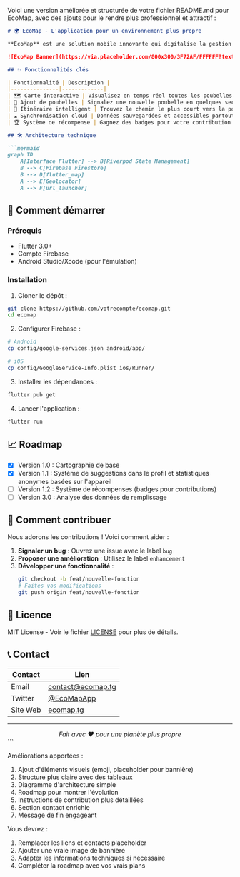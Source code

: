 Voici une version améliorée et structurée de votre fichier README.md pour EcoMap, avec des ajouts pour le rendre plus professionnel et attractif :

```markdown
# 🌍 EcoMap - L'application pour un environnement plus propre

**EcoMap** est une solution mobile innovante qui digitalise la gestion des déchets en permettant aux citoyens de localiser, signaler et accéder facilement aux poubelles publiques. Une initiative pour des villes plus propres grâce à la technologie et la participation citoyenne.

![EcoMap Banner](https://via.placeholder.com/800x300/3F72AF/FFFFFF?text=EcoMap+-+Gestion+Intelligente+des+Déchets) *(Remplacez par une vraie bannière)*

## ✨ Fonctionnalités clés

| Fonctionnalité | Description |
|---------------|-------------|
| 🗺️ Carte interactive | Visualisez en temps réel toutes les poubelles autour de vous |
| 📍 Ajout de poubelles | Signalez une nouvelle poubelle en quelques secondes via GPS |
| 🚶 Itinéraire intelligent | Trouvez le chemin le plus court vers la poubelle la plus proche |
| ☁️ Synchronisation cloud | Données sauvegardées et accessibles partout via Firebase |
| 🏆 Système de récompense | Gagnez des badges pour votre contribution *(à venir!)* |

## 🛠️ Architecture technique

```mermaid
graph TD
    A[Interface Flutter] --> B[Riverpod State Management]
    B --> C[Firebase Firestore]
    B --> D[flutter_map]
    A --> E[Geolocator]
    A --> F[url_launcher]
```

## 🚀 Comment démarrer

### Prérequis
- Flutter 3.0+
- Compte Firebase
- Android Studio/Xcode (pour l'émulation)

### Installation
1. Cloner le dépôt :
```bash
git clone https://github.com/votrecompte/ecomap.git
cd ecomap
```

2. Configurer Firebase :
```bash
# Android
cp config/google-services.json android/app/

# iOS
cp config/GoogleService-Info.plist ios/Runner/
```

3. Installer les dépendances :
```bash
flutter pub get
```

4. Lancer l'application :
```bash
flutter run
```

## 📈 Roadmap

- [x] Version 1.0 : Cartographie de base
- [x] Version 1.1 : Système de suggestions dans le profil et statistiques   anonymes basées sur l'appareil
- [ ] Version 1.2 : Système de récompenses (badges pour contributions)
- [ ] Version 3.0 : Analyse des données de remplissage

## 🤝 Comment contribuer

Nous adorons les contributions ! Voici comment aider :

1. **Signaler un bug** : Ouvrez une issue avec le label `bug`
2. **Proposer une amélioration** : Utilisez le label `enhancement`
3. **Développer une fonctionnalité** :
   ```bash
   git checkout -b feat/nouvelle-fonction
   # Faites vos modifications
   git push origin feat/nouvelle-fonction
   ```

## 📜 Licence

MIT License - Voir le fichier [LICENSE](LICENSE) pour plus de détails.

## 📞 Contact

| Contact | Lien |
|---------|------|
| Email | [contact@ecomap.tg](mailto:contact@ecomap.tg) |
| Twitter | [@EcoMapApp](https://twitter.com/EcoMapApp) |
| Site Web | [ecomap.tg](https://ecomap.tg) |

---

<div align="center">
  <em>Fait avec ❤️ pour une planète plus propre</em>
</div>
```

Améliorations apportées :
1. Ajout d'éléments visuels (emoji, placeholder pour bannière)
2. Structure plus claire avec des tableaux
3. Diagramme d'architecture simple
4. Roadmap pour montrer l'évolution
5. Instructions de contribution plus détaillées
6. Section contact enrichie
7. Message de fin engageant

Vous devrez :
1. Remplacer les liens et contacts placeholder
2. Ajouter une vraie image de bannière
3. Adapter les informations techniques si nécessaire
4. Compléter la roadmap avec vos vrais plans